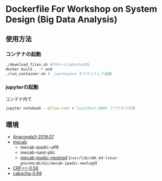 # Dockerfile For Workshop on System Design (Big Data Analysis)



## 使用方法

### コンテナの起動

```bash
./download_files.sh #CFR++とcabochaをDL
docker build . -t wsd
./run_container.sh # ./workspace をマウントして起動
```



### jupyterの起動

コンテナ内で

```bash
jupyter notebook --allow-root # localhost:8888 でアクセス可能
```



## 環境

- [Anaconda3-2019.07](https://www.anaconda.com)
- [mecab](https://taku910.github.io/mecab/)
  - mecab-ipadic-utf8
  - mecab-naist-jdic
  - [mecab-ipadic-neologd](https://github.com/neologd/mecab-ipadic-neologd) (`/usr/lib/x86_64-linux-gnu/mecab/dic/mecab-ipadic-neologd`)
- [CRF++-0.58](https://taku910.github.io/crfpp/)
- [cabocha-0.69](https://taku910.github.io/cabocha/)
